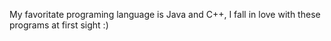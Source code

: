 My favoritate programing language is Java and C++, I fall in love with these programs at first sight :) 
